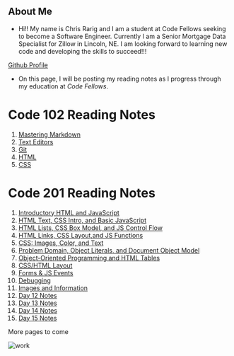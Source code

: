 ## About Me

- Hi!! My name is Chris Rarig and I am a student at Code Fellows seeking to become a Software Engineer. Currently I am a Senior Mortgage Data Specialist for Zillow in Lincoln, NE. I am looking forward to learning new code and developing the skills to succeed!!!

[Github Profile](https://github.com/chrisrarig1)

- On this page, I will be posting my reading notes as I progress through my education at *Code Fellows*.

# Code 102 Reading Notes

1. [Mastering Markdown](https://chrisrarig1.github.io/reading-notes/day1.html)
2. [Text Editors](https://chrisrarig1.github.io/reading-notes/day2.html)
3. [Git](https://chrisrarig1.github.io/reading-notes/day3.html)
4. [HTML](https://chrisrarig1.github.io/reading-notes/day4.html)
5. [CSS](https://chrisrarig1.github.io/reading-notes/day5.html)

# Code 201 Reading Notes

1. [Introductory HTML and JavaScript](https://chrisrarig1.github.io/reading-notes/class-01.html)
2. [HTML Text, CSS Intro, and Basic JavaScript](https://chrisrarig1.github.io/reading-notes/class-02.html)
3. [HTML Lists, CSS Box Model, and JS Control Flow](https://chrisrarig1.github.io/reading-notes/class-03.html)
4. [HTML Links, CSS Layout,and JS Functions](https://chrisrarig1.github.io/reading-notes/class-04.html)
5. [CSS: Images, Color, and Text](https://chrisrarig1.github.io/reading-notes/class-05.html)
6. [Problem Domain, Object Literals, and Document Object Model](https://chrisrarig1.github.io/reading-notes/class-06.html)
7. [Object-Oriented Programming and HTML Tables](https://chrisrarig1.github.io/reading-notes/class-07.html)
8. [CSS/HTML Layout](https://chrisrarig1.github.io/reading-notes/class-08.html)
9. [Forms & JS Events](https://chrisrarig1.github.io/reading-notes/class-09.html)
10. [Debugging](https://chrisrarig1.github.io/reading-notes/class-10.html)
11. [Images and Information](https://chrisrarig1.github.io/reading-notes/class-11.html)
12. [Day 12 Notes](https://chrisrarig1.github.io/reading-notes/day1.html)
13. [Day 13 Notes](https://chrisrarig1.github.io/reading-notes/day1.html)
14. [Day 14 Notes](https://chrisrarig1.github.io/reading-notes/day1.html)
15. [Day 15 Notes](https://chrisrarig1.github.io/reading-notes/day1.html)

More pages to come

![work](https://www.seekpng.com/png/detail/137-1379498_work-in-progress.png)
